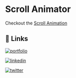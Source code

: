 # Scroll Animator

Checkout the [Scroll Animation](https://scroll-animator.vercel.app/ "Link")

## 🔗 Links

[![portfolio](https://camo.githubusercontent.com/aac5a8d4640e954e3dfb481ebadc3f8c239d6c57e6fbeff4d0719d98fc0c6163/68747470733a2f2f696d672e736869656c64732e696f2f62616467652f6d795f706f7274666f6c696f2d3030303f7374796c653d666f722d7468652d6261646765266c6f676f3d6b6f2d6669266c6f676f436f6c6f723d7768697465)](https://manrajsandhu.com/)

[![linkedin](https://camo.githubusercontent.com/10fcc3fc61bbf146537c4f6f5a59a340bd9d030a583f74cce7123bb1faba08b0/68747470733a2f2f696d672e736869656c64732e696f2f62616467652f6c696e6b6564696e2d3041363643323f7374796c653d666f722d7468652d6261646765266c6f676f3d6c696e6b6564696e266c6f676f436f6c6f723d7768697465)](https://www.linkedin.com/in/ManrajSandhu23)

[![twitter](https://camo.githubusercontent.com/b2cd48af2c91f407a2ead4a09f7eeb5d7271c861a9c7b17aa805da83e994f5bd/68747470733a2f2f696d672e736869656c64732e696f2f62616467652f747769747465722d3144413146323f7374796c653d666f722d7468652d6261646765266c6f676f3d74776974746572266c6f676f436f6c6f723d7768697465)](https://twitter.com/)

